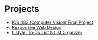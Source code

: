 # Projects
- [ICS 483 (Computer Vision) Final Project](https://github.com/jakeswalker/uhm-ics483-final-project)
- [Responsive Web Design](https://github.com/jakeswalker/responsive-web-design)
- [Listyle: To-Do List & List Organizer](https://github.com/jakeswalker/listyle-to-do-list)
